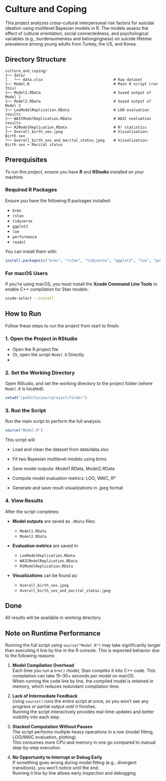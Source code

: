 # Culture and Coping

This project analyzes cross-cultural interpersonal risk factors for suicidal ideation using multilevel Bayesian models in R. The models assess the effect of cultural orientation, social connectedness, and psychological variables (e.g., burdensomeness and belongingness) on suicide lifetime prevalence among young adults from Turkey, the US, and Korea.

## Directory Structure

```
culture_and_coping/
├── data/
│   └── data.xlsx                                # Raw dataset
├── Model.R                                      # Main R script (run this)
├── Model1.RData                                 # Saved output of Model 1
├── Model2.RData                                 # Saved output of Model 2
├── LooModelReplication.RData                    # LOO evaluation results
├── WAICModelReplication.RData                   # WAIC evaluation results
├── R2ModelReplication.RData                     # R² statistics
├── Overall_birth_sex.jpeg                       # Visualization: Birth sex
└── Overall_birth_sex_and_marital_status.jpeg    # Visualization: Birth sex + Marital status
```

## Prerequisites

To run this project, ensure you have **R** and **RStudio** installed on your machine.

### Required R Packages
Ensure you have the following R packages installed:
- `brms`
- `rstan`
- `tidyverse`
- `ggplot2`
- `loo`
- `performance`
- `readxl`

You can install them with:

```r
install.packages(c("brms", "rstan", "tidyverse", "ggplot2", "loo", "performance", "readxl"))
```

### For macOS Users

If you're using macOS, you must install the **Xcode Command Line Tools** to enable C++ compilation for Stan models:

```bash
xcode-select --install
```
## How to Run
Follow these steps to run the project from start to finish:

### 1. Open the Project in RStudio
- Open the R project file
- Or, open the script `Model.R` Directly
- 
### 2. Set the Working Directory
Open RStudio, and set the working directory to the project folder (where `Model.R` is located):

```r
setwd("/path/to/your/project/folder")
```
### 3. Run the Script

Run the main script to perform the full analysis:

```r
source("Model.R")
```

This script will:

- Load and clean the dataset from data/data.xlsx

- Fit two Bayesian multilevel models using brms

- Save model outputs: Model1.RData, Model2.RData

- Compute model evaluation metrics: LOO, WAIC, R²

- Generate and save result visualizations in .jpeg format

### 4. View Results
After the script completes:
- **Model outputs** are saved as `.RData` files:
  - `Model1.RData`
  - `Model2.RData`

- **Evaluation metrics** are saved in:
  - `LooModelReplication.RData`
  - `WAICModelReplication.RData`
  - `R2ModelReplication.RData`
 

- **Visualizations** can be found as:
  - `Overall_birth_sex.jpeg`
  - `Overall_birth_sex_and_marital_status.jpeg`

## Done
All results will be available in working directory.

## Note on Runtime Performance

Running the full script using `source("Model.R")` may take significantly longer than executing it line by line in the R console. This is expected behavior due to the following reasons:

1. **Model Compilation Overhead**  
   Each time you run a `brm()` model, Stan compiles it into C++ code. This compilation can take 15–30+ seconds per model on macOS.  
   When running the code line by line, the compiled model is retained in memory, which reduces redundant compilation time.

2. **Lack of Intermediate Feedback**  
   Using `source()` runs the entire script at once, so you won’t see any progress or partial output until it finishes.  
   Running the script interactively provides real-time updates and better visibility into each step.

3. **Stacked Computation Without Pauses**  
   The script performs multiple heavy operations in a row (model fitting, LOO/WAIC evaluation, plotting).  
   This consumes more CPU and memory in one go compared to manual step-by-step execution.

4. **No Opportunity to Interrupt or Debug Early**  
   If something goes wrong during model fitting (e.g., divergent transitions), you won’t notice until the end.  
   Running it line by line allows early inspection and debugging.


